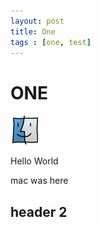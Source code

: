 ```yaml
---
layout: post
title: One
tags : [one, test]
---
```


ONE
===

![mac](/images/mac.png)

<script src="https://ajax.googleapis.com/ajax/libs/jquery/1/jquery.min.js">
</script>

<script src="https://gist.github.com/3023547.js?file=jquery.document.ready.js"> </script>

Hello World

mac was here

header 2
--------
